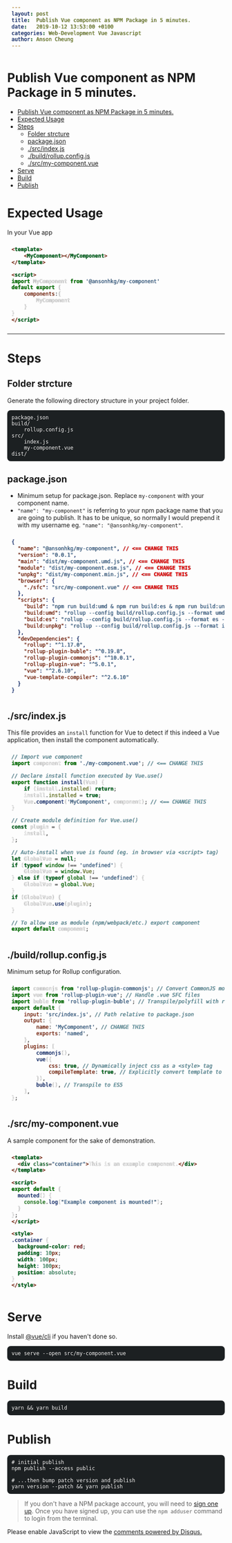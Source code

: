 ```yaml
---
layout: post
title:  Publish Vue component as NPM Package in 5 minutes.
date:   2019-10-12 13:53:00 +0100
categories: Web-Development Vue Javascript
author: Anson Cheung
---
```


# Publish Vue component as NPM Package in 5 minutes.

- [Publish Vue component as NPM Package in 5 minutes.](#publish-vue-component-as-npm-package-in-5-minutes)
- [Expected Usage](#expected-usage)
- [Steps](#steps)
  - [Folder strcture](#folder-strcture)
  - [package.json](#packagejson)
  - [./src/index.js](#srcindexjs)
  - [./build/rollup.config.js](#buildrollupconfigjs)
  - [./src/my-component.vue](#srcmy-componentvue)
- [Serve](#serve)
- [Build](#build)
- [Publish](#publish)

# Expected Usage

In your Vue app 
```html
<template>
    <MyComponent></MyComponent>
</template>

<script>
import MyComponent from '@ansonhkg/my-component'
default export {
    components:{
        MyComponent
    }
}
</script>
```

---

# Steps

## Folder strcture

Generate the following directory structure in your project folder.

```
package.json
build/
    rollup.config.js
src/
    index.js
    my-component.vue
dist/
```

## package.json

- Minimum setup for package.json. Replace `my-component` with your component name. 
- `"name": "my-component"` is referring to your npm package name that you are going to publish. It has to be unique, so normally I would prepend it with my username eg. `"name": "@ansonhkg/my-component"`.

```JSON
{
  "name": "@ansonhkg/my-component", // <== CHANGE THIS
  "version": "0.0.1",
  "main": "dist/my-component.umd.js", // <== CHANGE THIS
  "module": "dist/my-component.esm.js", // <== CHANGE THIS
  "unpkg": "dist/my-component.min.js", // <== CHANGE THIS
  "browser": {
    "./sfc": "src/my-component.vue" // <== CHANGE THIS
  },
  "scripts": {
    "build": "npm run build:umd & npm run build:es & npm run build:unpkg",
    "build:umd": "rollup --config build/rollup.config.js --format umd --file dist/my-component.umd.js", // <== CHANGE THIS
    "build:es": "rollup --config build/rollup.config.js --format es --file dist/my-component.esm.js", // <== CHANGE THIS
    "build:unpkg": "rollup --config build/rollup.config.js --format iife --file dist/my-component.min.js" // <== CHANGE THIS
  },
  "devDependencies": {
    "rollup": "^1.17.0",
    "rollup-plugin-buble": "^0.19.8",
    "rollup-plugin-commonjs": "^10.0.1",
    "rollup-plugin-vue": "^5.0.1",
    "vue": "^2.6.10",
    "vue-template-compiler": "^2.6.10"
  }
}
```

## ./src/index.js

This file provides an `install` function for Vue to detect if this indeed a Vue application, then install the component automatically.

```js
// Import vue component
import component from './my-component.vue'; // <== CHANGE THIS

// Declare install function executed by Vue.use()
export function install(Vue) {
	if (install.installed) return;
	install.installed = true;
	Vue.component('MyComponent', component); // <== CHANGE THIS
}

// Create module definition for Vue.use()
const plugin = {
	install,
};

// Auto-install when vue is found (eg. in browser via <script> tag)
let GlobalVue = null;
if (typeof window !== 'undefined') {
	GlobalVue = window.Vue;
} else if (typeof global !== 'undefined') {
	GlobalVue = global.Vue;
}
if (GlobalVue) {
	GlobalVue.use(plugin);
}

// To allow use as module (npm/webpack/etc.) export component
export default component; 
```

<script async src="https://pagead2.googlesyndication.com/pagead/js/adsbygoogle.js"></script>
<!-- Pages -->
<ins class="adsbygoogle"
     style="display:block"
     data-ad-client="ca-pub-3447513048440895"
     data-ad-slot="9229199209"
     data-ad-format="auto"
     data-full-width-responsive="true"></ins>
<script>
     (adsbygoogle = window.adsbygoogle || []).push({});
</script>

## ./build/rollup.config.js

Minimum setup for Rollup configuration.

```js
import commonjs from 'rollup-plugin-commonjs'; // Convert CommonJS modules to ES6
import vue from 'rollup-plugin-vue'; // Handle .vue SFC files
import buble from 'rollup-plugin-buble'; // Transpile/polyfill with reasonable browser support
export default {
    input: 'src/index.js', // Path relative to package.json
    output: {
        name: 'MyComponent', // CHANGE THIS
        exports: 'named',
    },
    plugins: [
        commonjs(),
        vue({
            css: true, // Dynamically inject css as a <style> tag
            compileTemplate: true, // Explicitly convert template to render function
        }),
        buble(), // Transpile to ES5
    ],
};
```

## ./src/my-component.vue

A sample component for the sake of demonstration.

```html
<template>
  <div class="container">This is an example component.</div>
</template>

<script>
export default {
  mounted() {
    console.log("Example component is mounted!");
  }
};
</script>

<style>
.container {
  background-color: red;
  padding: 10px;
  width: 100px;
  height: 100px;
  position: absolute;
}
</style>

```

# Serve

Install [@vue/cli](https://cli.vuejs.org/guide/installation.html) if you haven't done so. 

```
vue serve --open src/my-component.vue
```

# Build

```
yarn && yarn build
```

# Publish

```
# initial publish
npm publish --access public

# ...then bump patch version and publish
yarn version --patch && yarn publish
```

> If you don't have a NPM package account, you will need to [sign one up](https://www.npmjs.com/signup). Once you have signed up, you can use the `npm adduser` command to login from the terminal.

<style>
pre {
    background-color: #1c2022;
    color: white;
    padding: 10px;
    border-radius: 0.50rem;
    text-shadow: 0px 0px 1px black;
}
.highlight > pre {
    background-color: #f3f3f3;
    border-radius: 3px;
    line-height: 1.4;
    margin: 0 0 1rem;
    padding: 1rem;
    box-shadow: 0px 0px 11px #d6d1d1;
    text-shadow: 1px 1px 0px white;
    color: #383535;
}
</style>
<div id="disqus_thread"></div>

<script>

/**
*  RECOMMENDED CONFIGURATION VARIABLES: EDIT AND UNCOMMENT THE SECTION BELOW TO INSERT DYNAMIC VALUES FROM YOUR PLATFORM OR CMS.
*  LEARN WHY DEFINING THESE VARIABLES IS IMPORTANT: https://disqus.com/admin/universalcode/#configuration-variables*/
/*
var disqus_config = function () {
this.page.url = window.location.href;  // Replace PAGE_URL with your page's canonical URL variable
this.page.identifier = 'publish-vue-component-as-npm-package-in-5-minutes'; // Replace PAGE_IDENTIFIER with your page's unique identifier variable
};
*/
var disqus_config = function () {
  this.page.url = window.location.href;  // Replace PAGE_URL with your page's canonical URL variable
  this.page.identifier = 'publish-vue-component-as-npm-package-in-5-minutes'; // Replace PAGE_IDENTIFIER with your page's unique identifier variable
};

(function() { // DON'T EDIT BELOW THIS LINE
var d = document, s = d.createElement('script');
s.src = 'https://ansonc.disqus.com/embed.js';
s.setAttribute('data-timestamp', +new Date());
(d.head || d.body).appendChild(s);
})();
</script>
<noscript>Please enable JavaScript to view the <a href="https://disqus.com/?ref_noscript">comments powered by Disqus.</a></noscript>